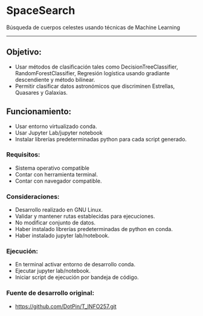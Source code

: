 # SpaceSearch

Búsqueda de cuerpos celestes usando técnicas de Machine Learning

***
## Objetivo:

- Usar métodos de clasificación tales como DecisionTreeClassifier, RandomForestClassifier, Regresión logística usando gradiante descendiente y método bilinear.
- Permitir clasificar datos astronómicos que discriminen Estrellas, Quasares y Galaxias.

## Funcionamiento:

- Usar entorno virtualizado conda.
- Usar Jupyter Lab/jupyter notebook
- Instalar librerías predeterminadas python para cada script generado.

### Requisitos:

- Sistema operativo compatible
- Contar con herramienta terminal.
- Contar con navegador compatible.

### Consideraciones:

- Desarrollo realizado en GNU Linux.
- Validar y mantener rutas establecidas para ejecuciones.
- No modificar conjunto de datos.
- Haber instalado librerías predeterminadas de python en conda.
- Haber instalado jupyter lab/notebook.


### Ejecución:

- En terminal activar entorno de desarrollo conda.
- Ejecutar jupyter lab/notebook.
- Iniciar script de ejecución por bandeja de código.

### Fuente de desarrollo original:

- https://github.com/DotPin/T_INFO257.git
